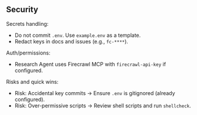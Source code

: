 ## Security

Secrets handling:
- Do not commit `.env`. Use `example.env` as a template.
- Redact keys in docs and issues (e.g., `fc-****`).

Auth/permissions:
- Research Agent uses Firecrawl MCP with `firecrawl-api-key` if configured.

Risks and quick wins:
- Risk: Accidental key commits → Ensure `.env` is gitignored (already configured).
- Risk: Over-permissive scripts → Review shell scripts and run `shellcheck`.


